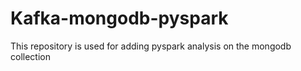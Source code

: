 # Kafka-mongodb-pyspark
This repository is used for adding pyspark analysis on the mongodb collection
